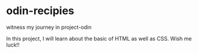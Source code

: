 # odin-recipies
witness my journey in project-odin

In this project, I will learn about the basic of HTML as well as CSS. Wish me luck!!
